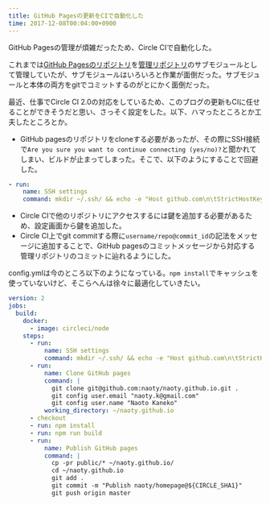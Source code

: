 ```yaml
---
title: GitHub Pagesの更新をCIで自動化した
time: 2017-12-08T00:04:00+0900
---
```


GitHub Pagesの管理が煩雑だったため、Circle CIで自動化した。

これまでは[GitHub Pagesのリポジトリ](https://github.com/naoty/naoty.github.io)を[管理リポジトリ](https://github.com/naoty/homepage)のサブモジュールとして管理していたが、サブモジュールはいろいろと作業が面倒だった。サブモジュールと本体の両方をgitでコミットするのがとにかく面倒だった。

最近、仕事でCircle CI 2.0の対応をしているため、このブログの更新もCIに任せることができそうだと思い、さっそく設定をした。以下、ハマったところとか工夫したところとか。

* GitHub pagesのリポジトリをcloneする必要があったが、その際にSSH接続で`Are you sure you want to continue connecting (yes/no)?`と聞かれてしまい、ビルドが止まってしまった。そこで、以下のようにすることで回避した。

```yaml
- run:
    name: SSH settings
    command: mkdir ~/.ssh/ && echo -e "Host github.com\n\tStrictHostKeyChecking no\n" > ~/.ssh/config
```

* Circle CIで他のリポジトリにアクセスするには鍵を追加する必要があるため、設定画面から鍵を追加した。
* Circle CI上でgit commitする際に`username/repo@commit_id`の記法をメッセージに追加することで、GitHub pagesのコミットメッセージから対応する管理リポジトリのコミットに辿れるようにした。

config.ymlは今のところ以下のようになっている。`npm install`でキャッシュを使っていないけど、そこらへんは徐々に最適化していきたい。

```yaml
version: 2
jobs:
  build:
    docker:
      - image: circleci/node
    steps:
      - run:
          name: SSH settings
          command: mkdir ~/.ssh/ && echo -e "Host github.com\n\tStrictHostKeyChecking no\n" > ~/.ssh/config
      - run:
          name: Clone GitHub pages
          command: |
            git clone git@github.com:naoty/naoty.github.io.git .
            git config user.email "naoty.k@gmail.com"
            git config user.name "Naoto Kaneko"
          working_directory: ~/naoty.github.io
      - checkout
      - run: npm install
      - run: npm run build
      - run:
          name: Publish GitHub pages
          command: |
            cp -pr public/* ~/naoty.github.io/
            cd ~/naoty.github.io
            git add .
            git commit -m "Publish naoty/homepage@${CIRCLE_SHA1}"
            git push origin master
```

